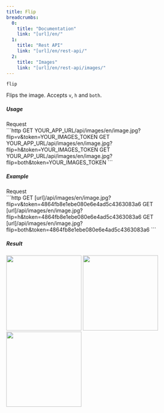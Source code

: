 ```yaml
---
title: Flip
breadcrumbs:
  0:
    title: "Documentation"
    link: "[url]/en/"
  1:
    title: "Rest API"
    link: "[url]/en/rest-api/"
  2:
    title: "Images"
    link: "[url]/en/rest-api/images/"
---
```


`flip`

Flips the image. Accepts `v`, `h` and `both`.

##### Usage

<div class="file-header">Request</div>
```http
GET YOUR_APP_URL/api/images/en/image.jpg?flip=v&token=YOUR_IMAGES_TOKEN
GET YOUR_APP_URL/api/images/en/image.jpg?flip=h&token=YOUR_IMAGES_TOKEN
GET YOUR_APP_URL/api/images/en/image.jpg?flip=both&token=YOUR_IMAGES_TOKEN
```

##### Example

<div class="file-header">Request</div>
```http
GET [url]/api/images/en/image.jpg?flip=v&token=4864fb8e1ebe080e6e4ad5c4363083a6
GET [url]/api/images/en/image.jpg?flip=h&token=4864fb8e1ebe080e6e4ad5c4363083a6
GET [url]/api/images/en/image.jpg?flip=both&token=4864fb8e1ebe080e6e4ad5c4363083a6
```

##### Result

<img width="200" class="inline" src="[url]/api/images/en/image.jpg?flip=v&token=4864fb8e1ebe080e6e4ad5c4363083a6">
<img width="200" class="inline" src="[url]/api/images/en/image.jpg?flip=h&token=4864fb8e1ebe080e6e4ad5c4363083a6">
<img width="200" class="inline" src="[url]/api/images/en/image.jpg?flip=both&token=4864fb8e1ebe080e6e4ad5c4363083a6">
